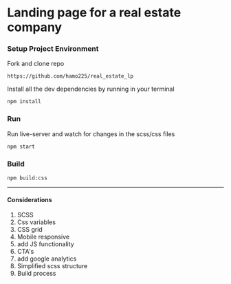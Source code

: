 # Landing page for a real estate company

### Setup Project Environment

Fork and clone repo
```
https://github.com/hamo225/real_estate_lp
```
Install all the dev dependencies by running in your terminal
```
npm install
``` 


### Run
Run live-server and watch for changes in the scss/css files
```
npm start
``` 


### Build
```
npm build:css
```

---

#### Considerations
1. SCSS
2. Css variables
3. CSS grid
4. Mobile responsive
5. add JS functionality
6. CTA's
7. add google analytics
8. Simplified scss structure
9. Build process

